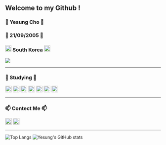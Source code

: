 <h2>Welcome to my Github !</h2>
<p>
<h3>🎈 Yesung Cho 🎈</h3>
<h3>🍰 21/09/2005 🍰</h3>

 <h3> <img src="https://github.com/user-attachments/assets/0ae7fb86-9c29-4374-8e4d-1a628c81261b" width="20" height="20"> South Korea  <img src="https://github.com/user-attachments/assets/0ae7fb86-9c29-4374-8e4d-1a628c81261b" width="20" height="20"></h3>
</p>
<p>
  <img src="https://hits.seeyoufarm.com/api/count/incr/badge.svg?url=https%3A%2F%2Fgithub.com%2Fyesung05%2Fhit-counter&count_bg=%23555555&title_bg=%23555555&icon=github.svg&icon_color=%23E7E7E7&title=hits&edge_flat=false"/>

</p>

<hr>

   
<h3>📖 Studying 📖</h3>
<p>
<img src="https://img.shields.io/badge/C-%23A8B9CC.svg?style=flat&logo=c&logoColor=white" height="21px"/>
<img src="https://img.shields.io/badge/Python-%23306998.svg?style=flat&logo=python&logoColor=white" height="21px"/>
<img src="https://img.shields.io/badge/HTML-%23E34F26.svg?style=flat&logo=html5&logoColor=white" height="21px"/>
<img src="https://img.shields.io/badge/CSS-%231572B6.svg?style=flat&logo=css3&logoColor=white" height="21px"/>
<img src="https://img.shields.io/badge/JS-%23F1C20E.svg?style=flat&logo=javascript&logoColor=white" height="21px"/>
<img src="https://img.shields.io/badge/Java-%235382A1.svg?style=flat&logo=openjdk&logoColor=white" height="21px"/>
<img src="https://img.shields.io/badge/mysql-4479A1.svg?style=flat&logo=mysql&logoColor=white" height="21px"\>
</p>
<hr>

<h3>📫 Contect Me 📫</h3>
<p> <a href="https://www.instagram.com/_yesung.05/"><img src="https://img.shields.io/badge/Instagram-_yesung.05-E4405F?style=flat&logo=instagram&logoColor=white&edge_flat=false" height="21px"></a>
  <img src="https://img.shields.io/badge/Gmail-jyslove05@gmail.com-D14836?style=flat&logo=gmail&logoColor=white" height="21px"></p>
<hr>

![Top Langs](https://github-readme-stats.vercel.app/api/top-langs/?username=yesung05)
![Yesung's GitHub stats](https://github-readme-stats.vercel.app/api?username=yesung05&card_heigth=350px)

<!---
- 😄 Pronouns: He, Him
- ⚡ Fun fact: I'm noob :)
- 🏠 Living at Seoul, South Korea
- 📖 I started learning programming at age 14
- 🍰 Birth: 21/09/2005 helloworld

yesung05/yesung05 is a ✨ special ✨ repository because its `README.md` (this file) appears on your GitHub profile.
You can click the Preview link to take a look at your[HelloWorld Grass](https://github.com/user-attachments/assets/38170a03-f40e-4483-95c6-4407a2b1d273)
